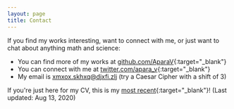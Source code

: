 ```yaml
---
layout: page
title: Contact
---
```


If you find my works interesting, want to connect with me, or just want to chat about anything math and science:

* You can find more of my works at [github.com/AparaV](http://github.com/AparaV){:target="_blank"}
* You can connect with me at [twitter.com/apara_v](http://twitter.com/apara_v){:target="_blank"}
* My email is xmxox.skhxq@djxfi.zlj (try a Caesar Cipher with a shift of 3)

If you're just here for my CV, this is my [most recent](/assets/pdf/curriculum_vitae.pdf){:target="_blank"}! (Last updated: Aug 13, 2020)
